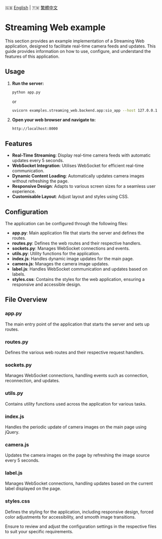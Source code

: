 
🇬🇧 [English](./README.md) | 🇹🇼 [繁體中文](./README-zh-tw.md)

# Streaming Web example

This section provides an example implementation of a Streaming Web application, designed to facilitate real-time camera feeds and updates. This guide provides information on how to use, configure, and understand the features of this application.

## Usage

1. **Run the server:**
    ```sh
    python app.py
    ```

    or

    ```sh
    uvicorn examples.streaming_web.backend.app:sio_app --host 127.0.0.1 --port 8000
    ```

2. **Open your web browser and navigate to:**
    ```sh
    http://localhost:8000
    ```

## Features

- **Real-Time Streaming**: Display real-time camera feeds with automatic updates every 5 seconds.
- **WebSocket Integration**: Utilises WebSocket for efficient real-time communication.
- **Dynamic Content Loading**: Automatically updates camera images without refreshing the page.
- **Responsive Design**: Adapts to various screen sizes for a seamless user experience.
- **Customisable Layout**: Adjust layout and styles using CSS.

## Configuration

The application can be configured through the following files:

- **app.py**: Main application file that starts the server and defines the routes.
- **routes.py**: Defines the web routes and their respective handlers.
- **sockets.py**: Manages WebSocket connections and events.
- **utils.py**: Utility functions for the application.
- **index.js**: Handles dynamic image updates for the main page.
- **camera.js**: Manages the camera image updates.
- **label.js**: Handles WebSocket communication and updates based on labels.
- **styles.css**: Contains the styles for the web application, ensuring a responsive and accessible design.

## File Overview

### app.py
The main entry point of the application that starts the server and sets up routes.

### routes.py
Defines the various web routes and their respective request handlers.

### sockets.py
Manages WebSocket connections, handling events such as connection, reconnection, and updates.

### utils.py
Contains utility functions used across the application for various tasks.

### index.js
Handles the periodic update of camera images on the main page using jQuery.

### camera.js
Updates the camera images on the page by refreshing the image source every 5 seconds.

### label.js
Manages WebSocket connections, handling updates based on the current label displayed on the page.

### styles.css
Defines the styling for the application, including responsive design, forced color adjustments for accessibility, and smooth image transitions.

Ensure to review and adjust the configuration settings in the respective files to suit your specific requirements.
